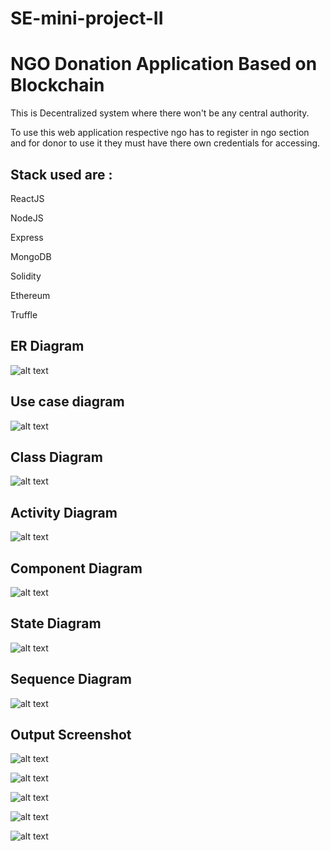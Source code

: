 # SE-mini-project-II

# NGO Donation Application Based on Blockchain

This is Decentralized system where there won't be any central authority.

To use this web application respective ngo has to register in ngo section and for donor to use it they must have there own credentials for accessing.


## Stack used are :

ReactJS

NodeJS

Express

MongoDB

Solidity

Ethereum

Truffle

## ER Diagram

![alt text](https://github.com/RiddhiTharewal/SE-mini-project-II/blob/main/Images/ER_diagram.png)

## Use case diagram
![alt text](https://github.com/RiddhiTharewal/SE-mini-project-II/blob/main/Images/usecase__f.png)


## Class Diagram

![alt text](https://github.com/RiddhiTharewal/SE-mini-project-II/blob/main/Images/clas1.jpeg)

## Activity Diagram

![alt text](https://github.com/RiddhiTharewal/SE-mini-project-II/blob/main/Images/Activity1.jpg)


## Component Diagram

![alt text](https://github.com/RiddhiTharewal/SE-mini-project-II/blob/main/Images/Component.png)

## State Diagram

![alt text](https://github.com/RiddhiTharewal/SE-mini-project-II/blob/main/Images/state1.png)

## Sequence Diagram

![alt text](https://github.com/RiddhiTharewal/SE-mini-project-II/blob/main/Images/sequence.jpeg)

## Output Screenshot

![alt text](https://github.com/RiddhiTharewal/SE-mini-project-II/blob/main/Screenshot/login.png)


![alt text](https://github.com/RiddhiTharewal/SE-mini-project-II/blob/main/Screenshot/register_ngo.png)


![alt text](https://github.com/RiddhiTharewal/SE-mini-project-II/blob/main/Screenshot/register_user.png)


![alt text](https://github.com/RiddhiTharewal/SE-mini-project-II/blob/main/Screenshot/NGO_dashboard.png)


![alt text](https://github.com/RiddhiTharewal/SE-mini-project-II/blob/main/Screenshot/User_dashboard.png)
